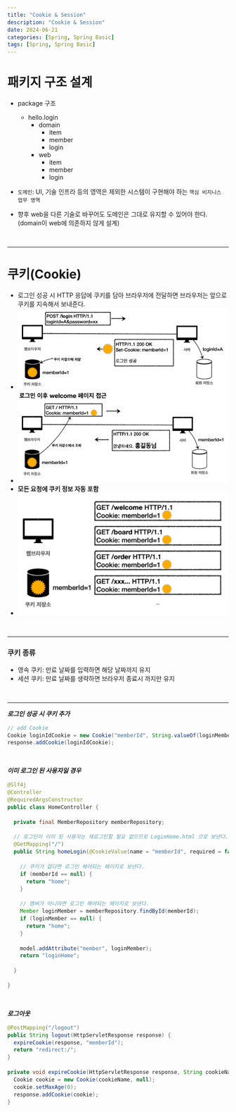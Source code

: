 ```yaml
---
title: "Cookie & Session"
description: "Cookie & Session"
date: 2024-06-21
categories: [Spring, Spring Basic]
tags: [Spring, Spring Basic]
---
```


# 패키지 구조 설계

- package 구조
  - hello.login
    - domain
      - item
      - member
      - login
    - web
      - item
      - member
      - login
  
- `도메인`: UI, 기술 인프라 등의 영역은 제외한 시스템이 구현해야 하는 `핵심 비지니스 업무 영역`
- 향후 web을 다른 기술로 바꾸어도 도메인은 그대로 유지할 수 있어야 한다.(domain이 web에 의존하지 않게 설계) 

<br/>
<hr>

# 쿠키(Cookie)

- 로그인 성공 시 HTTP 응답에 쿠키를 담아 브라우저에 전달하면 브라우저는 앞으로 쿠키를 지속해서 보내준다.
- <img src="/assets/img/spring/cookie.png" width="600px" />
- <img src="/assets/img/spring/cookie2.png" width="600px" />
- **모든 요청에 쿠키 정보 자동 포함**
- <img src="/assets/img/spring/cookie3.png" width="600px" />

<br/>
<hr>

### 쿠키 종류

- 영속 쿠키: 만료 날짜를 입력하면 해당 날짜까지 유지
- 세션 쿠키: 만료 날짜를 생략하면 브라우저 종료시 까지만 유지

<br/>
<hr>

***로그인 성공 시 쿠키 추가***

```java
// add Cookie
Cookie loginIdCookie = new Cookie("memberId", String.valueOf(loginMember.getId()));
response.addCookie(loginIdCookie);
```

<br/>

***이미 로그인 된 사용자일 경우***

```java
@Slf4j
@Controller
@RequiredArgsConstructor
public class HomeController {

  private final MemberRepository memberRepository;

  // 로그인이 이미 된 사용자는 재로그인할 필요 없으므로 LoginHome.html 으로 보낸다.
  @GetMapping("/")
  public String homeLogin(@CookieValue(name = "memberId", required = false) Long memberId, Model model) {

    // 쿠키가 없다면 로그인 해야되는 페이지로 보낸다.
    if (memberId == null) {
      return "home";
    }

    // 멤버가 아니라면 로그인 해야되는 페이지로 보낸다.
    Member loginMember = memberRepository.findById(memberId);
    if (loginMember == null) {
      return "home";
    }

    model.addAttribute("member", loginMember);
    return "loginHome";

  }

}
```

<br/>

***로그아웃***

```java
@PostMapping("/logout")
public String logout(HttpServletResponse response) {
  expireCookie(response, "memberId");
  return "redirect:/";
}

private void expireCookie(HttpServletResponse response, String cookieName) {
  Cookie cookie = new Cookie(cookieName, null);
  cookie.setMaxAge(0);
  response.addCookie(cookie);
}
```









